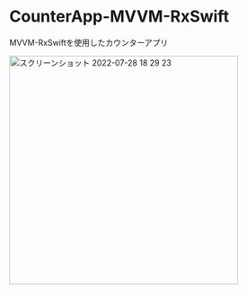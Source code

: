 # CounterApp-MVVM-RxSwift
MVVM-RxSwiftを使用したカウンターアプリ


<img width="407" alt="スクリーンショット 2022-07-28 18 29 23" src="https://user-images.githubusercontent.com/65348333/181472369-a55b0354-393a-4171-832e-e86c501c9b10.png">
